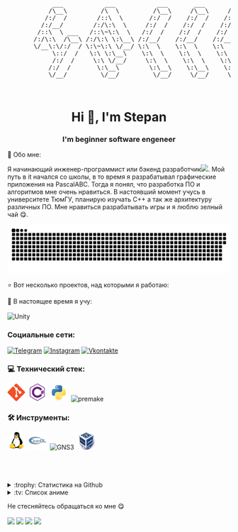 ﻿<pre>
            ___           ___           ___       ___       ___     
           /\__\         /\  \         /\__\     /\__\     /\  \    
          /:/  /        /::\  \       /:/  /    /:/  /    /::\  \   
         /:/__/        /:/\:\  \     /:/  /    /:/  /    /:/\:\  \  
        /::\  \ ___   /::\~\:\  \   /:/  /    /:/  /    /:/  \:\  \ 
       /:/\:\  /\__\ /:/\:\ \:\__\ /:/__/    /:/__/    /:/__/ \:\__\
       \/__\:\/:/  / \:\~\:\ \/__/ \:\  \    \:\  \    \:\  \ /:/  /
            \::/  /   \:\ \:\__\    \:\  \    \:\  \    \:\  /:/  / 
            /:/  /     \:\ \/__/     \:\  \    \:\  \    \:\/:/  /  
           /:/  /       \:\__\        \:\__\    \:\__\    \::/  /   
           \/__/         \/__/         \/__/     \/__/     \/__/    


</pre>

<h1 align="center">Hi 👋, I'm Stepan</h1>
<h3 align="center">I'm beginner software engeneer</h3>

💫 Обо мне:

Я начинающий инженер-программист или бэкенд разработчик<img src="https://media.giphy.com/media/WUlplcMpOCEmTGBtBW/giphy.gif" width="30px">. Мой путь в it начался со школы, в то время я разрабатывал графические приложения на PascalABC. Тогда я понял, что разработка ПО и алгоритмов мне очень нравиться. В настоявший момент учусь в университете ТюмГУ, планирую изучать C++ а так же архитектуру различных ПО. Мне нравиться разрабатывать игры и я люблю зелный чай :yum:.

<p align="center">
 <img width="600" src="Assets/Snake.svg" alt="snake"/>
</p>

:star: Вот несколько проектов, над которыми я работаю:


:page_with_curl: В настоящее время я учу:
<br><br>
![Unity](https://img.shields.io/badge/unity-%23000000.svg?style=for-the-badge&logo=unity&logoColor=white)



### Социальные сети:
[![Telegram](https://img.shields.io/badge/-Telegram-090909?style=for-the-badge&logo=telegram&logoColor=27A0D9)](https://t.me/Sier0x)
[![Instagram](https://img.shields.io/badge/-Instagram-090909?style=for-the-badge&logo=instagram&logoColor=B4068E)](https://www.instagram.com/invites/contact/?i=1n03x1i82x8ht&utm_content=n4bragc)
[![Vkontakte](https://img.shields.io/badge/-Vkontakte-090909?style=for-the-badge&logo=Vk&logoColor=4F7DB3)](https://vk.com/llZer0ll)


### 💻 Технический стек:
<div>
    <img src="https://github.com/devicons/devicon/blob/master/icons/git/git-original.svg" title="git" alt="git" width="40" height="40"/>&nbsp;
    <img src="https://github.com/devicons/devicon/blob/master/icons/csharp/csharp-line.svg" title="csharp" alt="csharp" width="40" height="40"/>&nbsp;
    <img src="https://github.com/devicons/devicon/blob/master/icons/python/python-original.svg" title="python" alt="python" width="40" height="40"/>&nbsp;
    <img src="https://premake.github.io/img/premake-logo.png" title="premake" alt="premake" width="40" height="40"/>&nbsp;
</div>

### 🛠 Инструменты:
<div>
    <img src="https://github.com/devicons/devicon/blob/master/icons/linux/linux-original.svg" title="linux" alt="linux" width="40" height="40"/>&nbsp; 
    <img src="https://github.com/devicons/devicon/blob/master/icons/opengl/opengl-original.svg" title="opengl" alt="opengl" width="40" height="40"/>&nbsp;
    <img src="https://avatars.githubusercontent.com/u/2739187?s=280&v=4" title="GNS3" alt="GNS3" width="40" height="40"/>&nbsp;
    <img src="https://raw.githubusercontent.com/github/explore/c3d26100a68707ea04c5acc8d743777ba34ce34f/topics/vm-box/vm-box.png" title="VirtualBox" alt="VirtualBox" width="40" height="40"/>&nbsp;
</div>
<br><br>
<br><br>



<details>
    <summary>:trophy: Статистика на Github</summary>
    <img src="https://github-readme-stats.vercel.app/api?username=l1Zer01l&show_icons=true&theme=synthwave">
    
[![](https://raw.githubusercontent.com/vn7n24fzkq/github-profile-summary-cards-example/master/profile-summary-card-output/codeSTACKr/0-profile-details.svg)](https://github.com/vn7n24fzkq/github-profile-summary-cards)
[![](https://raw.githubusercontent.com/vn7n24fzkq/github-profile-summary-cards-example/master/profile-summary-card-output/codeSTACKr/1-repos-per-language.svg)](https://github.com/vn7n24fzkq/github-profile-summary-cards) [![](https://raw.githubusercontent.com/vn7n24fzkq/github-profile-summary-cards-example/master/profile-summary-card-output/codeSTACKr/2-most-commit-language.svg)](https://github.com/vn7n24fzkq/github-profile-summary-cards)
[![](https://raw.githubusercontent.com/vn7n24fzkq/github-profile-summary-cards-example/master/profile-summary-card-output/codeSTACKr/3-stats.svg)](https://github.com/vn7n24fzkq/github-profile-summary-cards) [![](https://raw.githubusercontent.com/vn7n24fzkq/github-profile-summary-cards-example/master/profile-summary-card-output/codeSTACKr/4-productive-time.svg)](https://github.com/vn7n24fzkq/github-profile-summary-cards)


    
</details>

<details>
    <summary>:tv: Список аниме</summary>
  
<!-- favorites_anime starts -->
* [One Piece](https://anilist.co/anime/21)
* [Kimetsu no Yaiba](https://anilist.co/anime/101922)
<!-- favorites_anime ends -->

</details>



Не стесняйтесь обращаться ко мне :yum:
<br><br>
<a href="https://t.me/Sier0x" target="_blank"><img src="https://img.shields.io/badge/Telegram-%40l1Zero1l-28a8ea"></a>
<a href="https://www.instagram.com/invites/contact/?i=1n03x1i82x8ht&utm_content=n4bragc" target="_blank"><img src="https://img.shields.io/badge/Instagram-l1Zero1l-informational"></a>
<a href="mailto:zero-0_0@bk.ru"><img src="https://img.shields.io/badge/Email-zero--0_0@bk.ru-orange"></a>
<a href="https://vk.com/llZer0ll" target="_blank"><img src="https://img.shields.io/badge/Vkontakte-l1Zer01l-red"></a>